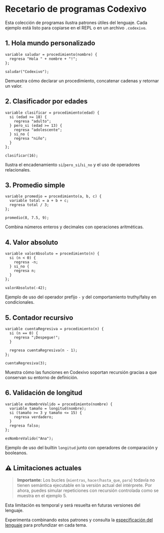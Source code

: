 # Recetario de programas Codexivo

Esta colección de programas ilustra patrones útiles del lenguaje. Cada ejemplo está listo para copiarse en el REPL o en un
archivo `.codexivo`.

## 1. Hola mundo personalizado

```codexivo
variable saludar = procedimiento(nombre) {
  regresa "Hola " + nombre + "!";
};

saludar("Codexivo");
```

Demuestra cómo declarar un procedimiento, concatenar cadenas y retornar un valor.

## 2. Clasificador por edades

```codexivo
variable clasificar = procedimiento(edad) {
  si (edad >= 18) {
    regresa "adulto";
  } pero_si (edad >= 13) {
    regresa "adolescente";
  } si_no {
    regresa "niño";
  }
};

clasificar(16);
```

Ilustra el encadenamiento `si`/`pero_si`/`si_no` y el uso de operadores relacionales.

## 3. Promedio simple

```codexivo
variable promedio = procedimiento(a, b, c) {
  variable total = a + b + c;
  regresa total / 3;
};

promedio(8, 7.5, 9);
```

Combina números enteros y decimales con operaciones aritméticas.

## 4. Valor absoluto

```codexivo
variable valorAbsoluto = procedimiento(n) {
  si (n < 0) {
    regresa -n;
  } si_no {
    regresa n;
  }
};

valorAbsoluto(-42);
```

Ejemplo de uso del operador prefijo `-` y del comportamiento truthy/falsy en condicionales.

## 5. Contador recursivo

```codexivo
variable cuentaRegresiva = procedimiento(n) {
  si (n == 0) {
    regresa "¡Despegue!";
  }

  regresa cuentaRegresiva(n - 1);
};

cuentaRegresiva(3);
```

Muestra cómo las funciones en Codexivo soportan recursión gracias a que conservan su entorno de definición.

## 6. Validación de longitud

```codexivo
variable esNombreValido = procedimiento(nombre) {
  variable tamaño = longitud(nombre);
  si (tamaño >= 3 y tamaño <= 15) {
    regresa verdadero;
  }
  regresa falso;
};

esNombreValido("Ana");
```

Ejemplo de uso del builtin `longitud` junto con operadores de comparación y booleanos.

## ⚠️ Limitaciones actuales

> **Importante:** Los bucles (`mientras`, `hacer`/`hasta_que`, `para`) todavía no tienen semántica ejecutable en la versión actual del intérprete. Por ahora, puedes simular repeticiones con recursión controlada como se muestra en el ejemplo 5.

Esta limitación es temporal y será resuelta en futuras versiones del lenguaje.


Experimenta combinando estos patrones y consulta la [especificación del lenguaje](./lenguaje.md) para profundizar en cada tema.
